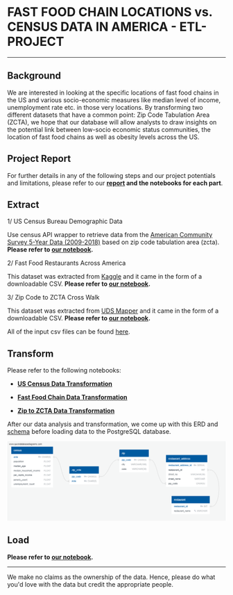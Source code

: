 # FAST FOOD CHAIN LOCATIONS vs. CENSUS DATA IN AMERICA - ETL-PROJECT
---

## Background

We are interested in looking at the specific locations of fast food chains in the US and various socio-economic measures like median level of income, unemployment rate etc. in those very locations. By transforming two different datasets that have a common point: Zip Code Tabulation Area (ZCTA), we hope that our database will allow analysts to draw insights on the potential link between low-socio economic status communities, the location of fast food chains as well as obesity levels across the US.

## Project Report

For further details in any of the following steps and our project potentials and limitations, please refer to our **[report](report/ETL_Project_Report.pdf) and the notebooks for each part**.

## Extract

1/ US Census Bureau Demographic Data

Use census API wrapper to retrieve data from the [American Community Survey 5-Year Data (2009-2018)](https://www.census.gov/data/developers/data-sets/acs-5year.html) based on zip code tabulation area (zcta).
**Please refer to [our notebook](01_extract_census/01_extract_census.ipynb).**
   
2/ Fast Food Restaurants Across America

This dataset was extracted from [Kaggle](https://www.kaggle.com/datafiniti/fast-food-restaurants/) and it came in the form of a downloadable CSV.
**Please refer to [our notebook](01_extract_restaurant/01_extract_restaurant.ipynb).**

3/ Zip Code to ZCTA Cross Walk

This dataset was extracted from [UDS Mapper](https://www.udsmapper.org/zcta-crosswalk.cfm) and it came in the form of a downloadable CSV.
**Please refer to [our notebook](01_extract_zip_zcta/01_extract_zip_zcta.ipynb).**

All of the input csv files can be found [here](00_input/).

## Transform

Please refer to the following notebooks:

* **[US Census Data Transformation](02_transform_census/02_transform_census.ipynb)**

* **[Fast Food Chain Data Transformation](02_transform_restaurant/02_transform_restaurant.ipynb)**

* **[Zip to ZCTA Data Transformation](02_transform_zip_zcta/02_transform_zip_zcta.ipynb)**

After our data analysis and transformation, we come up with this ERD and [schema](03_load/schema.sql) before loading data to the PostgreSQL database.

![ERD](report/ERD.png)

## Load

**Please refer to [our notebook](03_load/03_load.ipynb).**

---
We make no claims as the ownership of the data. Hence, please do what you'd love with the data but credit the appropriate people.

